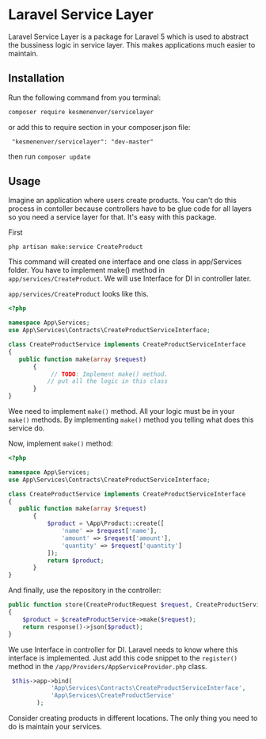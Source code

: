 # Laravel Service Layer
Laravel Service Layer is a package for Laravel 5 which is used to abstract the bussiness logic in service layer. This makes applications much easier to maintain.

## Installation

Run the following command from you terminal:


 ```bash
composer require kesmenenver/servicelayer
 ```

or add this to require section in your composer.json file:

 ```
  "kesmenenver/servicelayer": "dev-master"
 ```

then run ```composer update```

## Usage

Imagine an application where users create products. You can't do this process in contoller because controllers have to be glue code for all layers so you need a service layer for that. It's easy with this package.

First 
```
php artisan make:service CreateProduct
 ```
 
 This command will created one interface and one class in app/Services folder. You have to implement make() method in ```app/services/CreateProduct```. We will use Interface for DI in controller later.
 
 ```app/services/CreateProduct``` looks like this.
 ```php
<?php

namespace App\Services;
use App\Services\Contracts\CreateProductServiceInterface;

class CreateProductService implements CreateProductServiceInterface
{
    public function make(array $request)
        {
             // TODO: Implement make() method.
            // put all the logic in this class
        }
}
```

Wee need to implement ```make()``` method. All your logic must be in your ```make()``` methods. 
By implementing ```make()``` method you telling  what does this service do.

Now, implement ```make()``` method:
 ```php
<?php

namespace App\Services;
use App\Services\Contracts\CreateProductServiceInterface;

class CreateProductService implements CreateProductServiceInterface
{
    public function make(array $request)
        {
            $product = \App\Product::create([
                'name' => $request['name'],
                'amount' => $request['amount'],
                'quantity' => $request['quantity']
            ]);
            return $product;
        }
}
```

And finally, use the repository in the controller:

```php
public function store(CreateProductRequest $request, CreateProductServiceInterface $createProductService)
{
    $product = $createProductService->make($request);
    return response()->json($product);
}
```
We use Interface in controller for DI. Laravel needs to know where this interface is implemented. Just add this code snippet to the ```register()``` method in the ```/app/Providers/AppServiceProvider.php``` class.

```php
 $this->app->bind(
            'App\Services\Contracts\CreateProductServiceInterface',
            'App\Services\CreateProductService'
        );
```

Consider creating products in different locations. The only thing you need to do is maintain your services.

